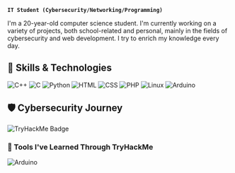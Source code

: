 **`IT Student (Cybersecurity/Networking/Programming)`**

I'm a 20-year-old computer science student. I'm currently working on a variety of projects, both school-related and personal, mainly in the fields of cybersecurity and web development. I try to enrich my knowledge every day.

## 🧱 Skills & Technologies
![C++](https://skillicons.dev/icons?i=cpp)
![C](https://skillicons.dev/icons?i=c)
![Python](https://skillicons.dev/icons?i=python)
![HTML](https://skillicons.dev/icons?i=html)
![CSS](https://skillicons.dev/icons?i=css)
![PHP](https://skillicons.dev/icons?i=php)
![Linux](https://skillicons.dev/icons?i=linux)
![Arduino](https://skillicons.dev/icons?i=arduino)

## 🛡️ Cybersecurity Journey
![TryHackMe Badge](https://tryhackme-badges.s3.amazonaws.com/cnd.png)

### 🧰 Tools I've Learned Through TryHackMe
![Arduino](https://comptoir-du-libre.org/en/softwares/644)

